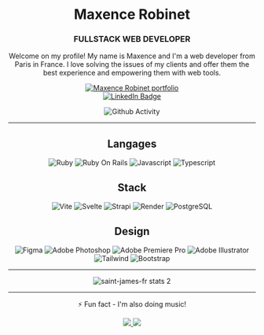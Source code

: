 <div align="center">

<h1><strong>Maxence Robinet</strong></h1>
<h3><strong>FULLSTACK WEB DEVELOPER</strong></h3>

Welcome on my profile! My name is Maxence and I'm a web developer from Paris in France. I love solving the issues of my clients and offer them the best experience and empowering them with web tools.

<a href="https://www.maxencerobinet.fr/">
  <img src="https://img.shields.io/badge/PORTFOLIO-8A2BE2?style=for-the-badge" alt="Maxence Robinet portfolio"/>
</a>
<br>
<a href="https://fr.linkedin.com/in/maxence-robinet">
  <img src="https://img.shields.io/badge/LinkedIn-0e76a8?style=for-the-badge&logo=linkedin&logoColor=white" alt="LinkedIn Badge"/>
</a>

![Github Activity](https://github-profile-summary-cards.vercel.app/api/cards/profile-details?username=saint-james-fr&theme=dark)

---

## Langages

![Ruby](https://img.shields.io/badge/Ruby-9B111E?style=for-the-badge&logo=ruby&logoColor=white)
![Ruby On Rails](https://img.shields.io/badge/Ruby_On_Rails-D81327?style=for-the-badge&logo=rubyonrails&logoColor=white)
![Javascript](https://img.shields.io/badge/JavaScript-323330?style=for-the-badge&logo=javascript&logoColor=F7DF1E)
![Typescript](https://img.shields.io/badge/Typescript-007acc?style=for-the-badge&logo=typescript&logoColor=white)

## Stack

![Vite](https://img.shields.io/badge/Vite-B73BFE?style=for-the-badge&logo=vite&logoColor=FFD62E)
![Svelte](https://img.shields.io/badge/Svelte-4A4A55?style=for-the-badge&logo=svelte&logoColor=FF3E00)
![Strapi](https://img.shields.io/badge/strapi-2F2E8B?style=for-the-badge&logo=strapi&logoColor=white)
![Render](https://img.shields.io/badge/Render-46E3B7?style=for-the-badge&logo=render&logoColor=white)
![PostgreSQL](https://img.shields.io/badge/PostgreSQL-316192?style=for-the-badge&logo=postgresql&logoColor=white)

## Design

![Figma](https://img.shields.io/badge/Figma-F24E1E?style=for-the-badge&logo=figma&logoColor=white)
![Adobe Photoshop](https://img.shields.io/badge/Adobe%20Photoshop-31A8FF?style=for-the-badge&logo=Adobe%20Photoshop&logoColor=black)
![Adobe Premiere Pro](https://img.shields.io/badge/Adobe%20Premiere%20Pro-9999FF?style=for-the-badge&logo=Adobe%20Premiere%20Pro&logoColor=white)
![Adobe Illustrator](https://img.shields.io/badge/Adobe%20Illustrator-FF9A00?style=for-the-badge&logo=adobe%20illustrator&logoColor=white)
![Tailwind](https://img.shields.io/badge/Tailwind_CSS-38B2AC?style=for-the-badge&logo=tailwind-css&logoColor=white)
![Bootstrap](https://img.shields.io/badge/Bootstrap-563D7C?style=for-the-badge&logo=bootstrap&logoColor=white)

---

![saint-james-fr stats 2](https://github-readme-stats.vercel.app/api/top-langs/?username=saint-james-fr&theme=dark)

---

⚡ Fun fact - I'm also doing music!

<a href="https://open.spotify.com/intl-fr/artist/1X5nimB3dDNsyoed4FzH3n">
<img src="https://img.shields.io/badge/Saint&ndash;James-1ED760?&style=for-the-badge&logo=spotify&logoColor=white">
</a>
<a href="https://open.spotify.com/intl-fr/artist/1pca7aLNfTH9GgVirbglny">
<img src="https://img.shields.io/badge/Margot_et_max-1ED760?&style=for-the-badge&logo=spotify&logoColor=white">
</a>

</div>
